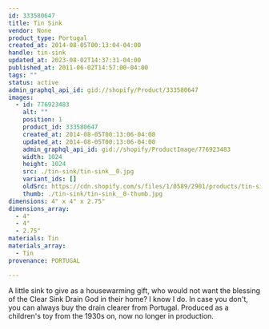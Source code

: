 ```yaml
---
id: 333580647
title: Tin Sink
vendor: None
product_type: Portugal
created_at: 2014-08-05T00:13:04-04:00
handle: tin-sink
updated_at: 2023-08-02T14:37:31-04:00
published_at: 2011-06-02T14:57:00-04:00
tags: ""
status: active
admin_graphql_api_id: gid://shopify/Product/333580647
images:
  - id: 776923483
    alt: ""
    position: 1
    product_id: 333580647
    created_at: 2014-08-05T00:13:06-04:00
    updated_at: 2014-08-05T00:13:06-04:00
    admin_graphql_api_id: gid://shopify/ProductImage/776923483
    width: 1024
    height: 1024
    src: ./tin-sink/tin-sink__0.jpg
    variant_ids: []
    oldSrc: https://cdn.shopify.com/s/files/1/0589/2901/products/tin-sink.jpeg?v=1407211986
    thumb: ./tin-sink/tin-sink__0-thumb.jpg
dimensions: 4" x 4" x 2.75"
dimensions_array:
  - 4"
  - 4"
  - 2.75"
materials: Tin
materials_array:
  - Tin
provenance: PORTUGAL

---
```


A little sink to give as a housewarming gift, who would not want the blessing of the Clear Sink Drain God in their home? I know I do. In case you don't, you can always buy the drain clearer from Portugal. Produced as a children's toy from the 1930s on, now no longer in production.
